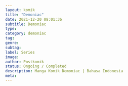 ```yaml
---
layout: komik
title: "Demoniac"
date: 2021-12-20 08:01:36
subtitle: Demoniac
type: 
category: demoniac
tag: 
genre: 
subtag: 
label: Series
image: 
author: Postkomik
status: Ongoing / Completed
description: Manga Komik Demoniac | Bahasa Indonesia
meta: 
---
```


